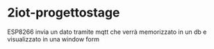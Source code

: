 # 2iot-progettostage
 ESP8266 invia un dato tramite mqtt che verrà memorizzato in un db e visualizzato in una window form
